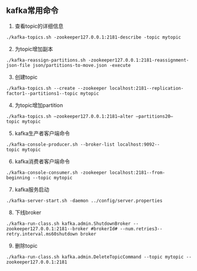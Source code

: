 ## kafka常用命令

1. 查看topic的详细信息
```
./kafka-topics.sh -zookeeper127.0.0.1:2181-describe -topic mytopic
```

2. 为topic增加副本
```
./kafka-reassign-partitions.sh -zookeeper127.0.0.1:2181-reassignment-json-file json/partitions-to-move.json -execute
```

3. 创建topic
```
./kafka-topics.sh --create --zookeeper localhost:2181--replication-factor1--partitions1--topic mytopic
```

4. 为topic增加partition
```
./kafka-topics.sh –zookeeper127.0.0.1:2181–alter –partitions20–topic mytopic
```

5. kafka生产者客户端命令
```
./kafka-console-producer.sh --broker-list localhost:9092--topic mytopic
```

6. kafka消费者客户端命令
```
./kafka-console-consumer.sh -zookeeper localhost:2181--from-beginning --topic mytopic
```

7. kafka服务启动
```
./kafka-server-start.sh -daemon ../config/server.properties
```

8. 下线broker
```
./kafka-run-class.sh kafka.admin.ShutdownBroker --zookeeper127.0.0.1:2181--broker #brokerId# --num.retries3--retry.interval.ms60shutdown broker
```

9. 删除topic
```
./kafka-run-class.sh kafka.admin.DeleteTopicCommand --topic mytopic --zookeeper127.0.0.1:2181
```
